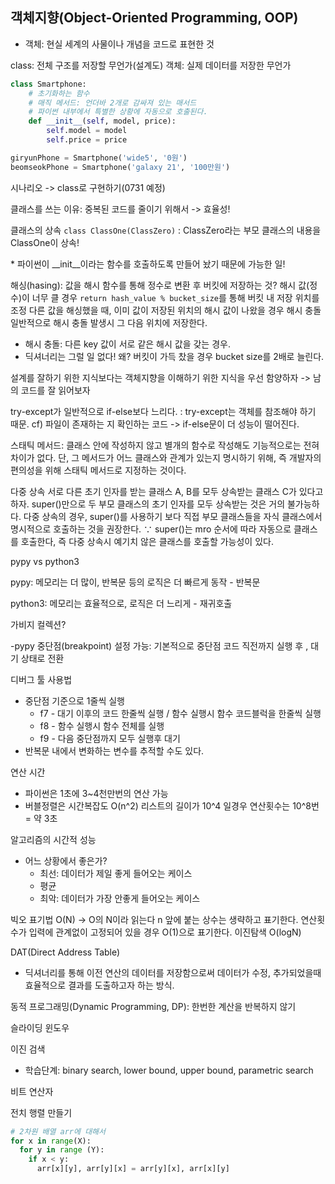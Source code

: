 객체지향(Object-Oriented Programming, OOP)
-
- 객체: 현실 세계의 사물이나 개념을 코드로 표현한 것

class: 전체 구조를 저장할 무언가(설계도)
객체: 실제 데이터를 저장한 무언가

```Python
class Smartphone:
	# 초기화하는 함수
    # 매직 메서드: 언더바 2개로 감싸져 있는 매서드
    # 파이썬 내부에서 특별한 상황에 자동으로 호출된다.
	def __init__(self, model, price):
		self.model = model
		self.price = price

giryunPhone = Smartphone('wide5', '0원')
beomseokPhone = Smartphone('galaxy 21', '100만원')
```
시나리오 -> class로 구현하기(0731 예정)

클래스를 쓰는 이유: 중복된 코드를 줄이기 위해서 -> 효율성!

클래스의 상속
```class ClassOne(ClassZero)```
: ClassZero라는 부모 클래스의 내용을 ClassOne이 상속!

\* 파이썬이 __init__이라는 함수를 호출하도록 만들어 놨기 때문에 가능한 일! 

해싱(hasing): 값을 해시 함수를 통해 정수로 변환 후 버킷에 저장하는 것?
해시 값(정수)이 너무 클 경우 ```return hash_value % bucket_size```를 통해 버킷 내 저장 위치를 조정
다른 값을 해싱했을 때, 이미 값이 저장된 위치의 해시 값이 나왔을 경우 해시 충돌
일반적으로 해시 충돌 발생시 그 다음 위치에 저장한다.
  - 해시 충돌: 다른 key 값이 서로 같은 해시 값을 갖는 경우. 
  - 딕셔너리는 그럴 일 없다! 왜?
버킷이 가득 찼을 경우 bucket size를 2배로 늘린다.

설계를 잘하기 위한 지식보다는
객체지향을 이해하기 위한 지식을 우선 함양하자 -> 남의 코드를 잘 읽어보자

try-except가 일반적으로 if-else보다 느리다. : try-except는 객체를 참조해야 하기 때문.
cf) 파일이 존재하는 지 확인하는 코드 -> if-else문이 더 성능이 떨어진다.

스태틱 메서드: 클래스 안에 작성하지 않고 별개의 함수로 작성해도 기능적으로는 전혀 차이가 없다. 단, 그 메서드가 어느 클래스와 관계가 있는지 명시하기 위해, 즉 개발자의 편의성을 위해 스태틱 메서드로 지정하는 것이다.

다중 상속
서로 다른 초기 인자를 받는 클래스 A, B를 모두 상속받는 클래스 C가 있다고 하자.
super()만으로 두 부모 클래스의 초기 인자를 모두 상속받는 것은 거의 불가능하다.
다중 상속의 경우, super()를 사용하기 보다 직접 부모 클래스들을 자식 클래스에서 명시적으로 호출하는 것을 권장한다.
∵ super()는 mro 순서에 따라 자동으로 클래스를 호출한다, 즉 다중 상속시 예기치 않은 클래스를 호출할 가능성이 있다.

pypy vs python3

pypy: 메모리는 더 많이, 반복문 등의 로직은 더 빠르게 동작 - 반복문

python3: 메모리는 효율적으로, 로직은 더 느리게 - 재귀호출

가비지 컬렉션?

-pypy
중단점(breakpoint) 설정 가능: 기본적으로 중단점 코드 직전까지 실행 후 , 대기 상태로 전환

디버그 툴 사용법
- 중단점 기준으로 1줄씩 실행
  - f7 - 대기 이후의 코드 한줄씩 실행 / 함수 실행시 함수 코드블럭을 한줄씩 실행
  - f8 - 함수 실행시 함수 전체를 실행
  - f9 - 다음 중단점까지 모두 실행후 대기
- 반복문 내에서 변화하는 변수를 추적할 수도 있다.

연산 시간
- 파이썬은 1초에 3~4천만번의 연산 가능
- 버블정렬은 시간복잡도 O(n^2)
리스트의 길이가 10^4 일경우 연산횟수는 10^8번 = 약 3초

알고리즘의 시간적 성능
- 어느 상황에서 좋은가?
  - 최선: 데이터가 제일 좋게 들어오는 케이스
  - 평균
  - 최악: 데이터가 가장 안좋게 들어오는 케이스

빅오 표기법 O(N) -> O의 N이라 읽는다
n 앞에 붙는 상수는 생략하고 표기한다.
연산횟수가 입력에 관계없이 고정되어 있을 경우 O(1)으로 표기한다.
이진탐색 O(logN)

DAT(Direct Address Table)
- 딕셔너리를 통해 이전 연산의 데이터를 저장함으로써 데이터가 수정, 추가되었을때 효율적으로 결과를 도출하고자 하는 방식.

동적 프로그래밍(Dynamic Programming, DP): 한번한 계산을 반복하지 않기

슬라이딩 윈도우

이진 검색
- 학습단계: binary search, lower bound, upper bound, parametric search


비트 연산자

전치 행렬 만들기
```python
# 2차원 배열 arr에 대해서
for x in range(X):
  for y in range (Y):
    if x < y:
      arr[x][y], arr[y][x] = arr[y][x], arr[x][y]
```